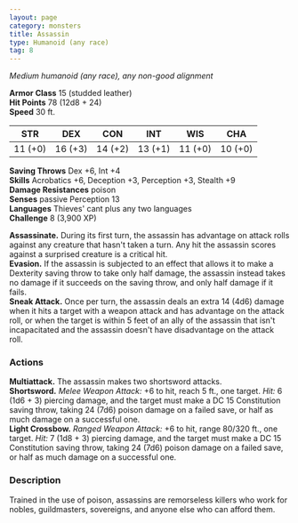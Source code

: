 ```yaml
---
layout: page
category: monsters
title: Assassin
type: Humanoid (any race)
tag: 8
---
```

_Medium humanoid (any race), any non-good alignment_

**Armor Class** 15 (studded leather)    
**Hit Points** 78 (12d8 + 24)    
**Speed** 30 ft. 

| STR     | DEX     | CON     | INT     | WIS     | CHA     |
|---------|---------|---------|---------|---------|---------|
| 11 (+0) | 16 (+3) | 14 (+2) | 13 (+1) | 11 (+0) | 10 (+0) |   

**Saving Throws** Dex +6, Int +4    
**Skills** Acrobatics +6, Deception +3, Perception +3, Stealth +9    
**Damage Resistances** poison    
**Senses** passive Perception 13    
**Languages** Thieves' cant plus any two languages    
**Challenge** 8 (3,900 XP) 

**Assassinate.** During its first turn, the assassin has advantage on attack rolls against any creature that hasn't taken a turn. Any hit the assassin scores against a surprised creature is a critical hit.    
**Evasion.** If the assassin is subjected to an effect that allows it to make a Dexterity saving throw to take only half damage, the assassin instead takes no damage if it succeeds on the saving throw, and only half damage if it fails.    
**Sneak Attack.** Once per turn, the assassin deals an extra 14 (4d6) damage when it hits a target with a weapon attack and has advantage on the attack roll, or when the target is within 5 feet of an ally of the assassin that isn't incapacitated and the assassin doesn't have disadvantage on the attack roll. 

### Actions 
**Multiattack.** The assassin makes two shortsword attacks.    
**Shortsword.** _Melee Weapon Attack:_ +6 to hit, reach 5 ft., one target. _Hit:_ 6 (1d6 + 3) piercing damage, and the target must make a DC 15 Constitution saving throw, taking 24 (7d6) poison damage on a failed save, or half as much damage on a successful one.    
**Light Crossbow.** _Ranged Weapon Attack:_ +6 to hit, range 80/320 ft., one target. _Hit:_ 7 (1d8 + 3) piercing damage, and the target must make a DC 15 Constitution saving throw, taking 24 (7d6) poison damage on a failed save, or half as much damage on a successful one. 

### Description
Trained in the use of poison, assassins are remorseless killers who work for nobles, guildmasters, sovereigns, and anyone else who can afford them. 